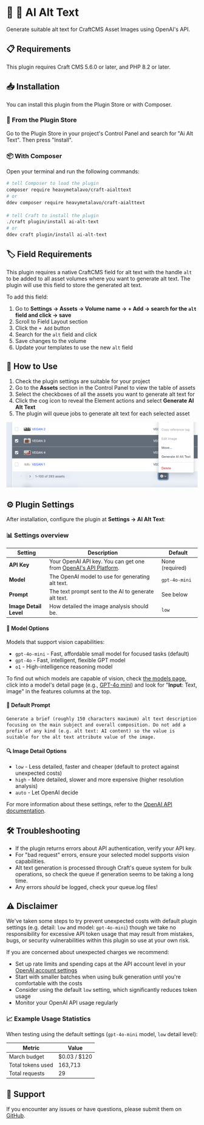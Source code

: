 # 🤖 💬 AI Alt Text

Generate suitable alt text for CraftCMS Asset Images using OpenAI's API.

## 📋 Requirements

This plugin requires Craft CMS 5.6.0 or later, and PHP 8.2 or later.

## 📥 Installation

You can install this plugin from the Plugin Store or with Composer.

### 🛒 From the Plugin Store

Go to the Plugin Store in your project's Control Panel and search for "Ai Alt Text". Then press "Install".

### 📦 With Composer

Open your terminal and run the following commands:

```bash
# tell Composer to load the plugin
composer require heavymetalavo/craft-aialttext
# or
ddev composer require heavymetalavo/craft-aialttext

# tell Craft to install the plugin
./craft plugin/install ai-alt-text
# or
ddev craft plugin/install ai-alt-text
```

## 🏷️ Field Requirements

This plugin requires a native CraftCMS field for alt text with the handle `alt` to be added to all asset volumes where you want to generate alt text. The plugin will use this field to store the generated alt text.

To add this field:
1. Go to **Settings → Assets → Volume name → + Add → search for the `alt` field and click → save**
2. Scroll to Field Layout section
3. Click the `+ Add` button
4. Search for the `alt` field and click 
5. Save changes to the volume
6. Update your templates to use the new `alt` field

## 🚀 How to Use

1. Check the plugin settings are suitable for your project
2. Go to the **Assets** section in the Control Panel to view the table of assets
3. Select the checkboxes of all the assets you want to generate alt text for
4. Click the cog icon to reveal the Element actions and select **Generate AI Alt Text**
5. The plugin will queue jobs to generate alt text for each selected asset

![CraftCMS asset library table with two assets selected and the 'Generate AI Alt Text' option visible in the dropdown.](src/generate-ai-alt-text-elements-action-example.png)

## ⚙️ Plugin Settings

After installation, configure the plugin at **Settings → AI Alt Text**:

### 📊 Settings overview

| Setting | Description | Default |
|---------|-------------|---------|
| **API Key** | Your OpenAI API key. You can get one from [OpenAI's API Platform](https://platform.openai.com/api-keys). | None (required) |
| **Model** | The OpenAI model to use for generating alt text. | `gpt-4o-mini` |
| **Prompt** | The text prompt sent to the AI to generate alt text. | See below |
| **Image Detail Level** | How detailed the image analysis should be. | `low` |

#### 🧠 Model Options
Models that support vision capabilities:
- `gpt-4o-mini` - Fast, affordable small model for focused tasks (default)
- `gpt-4o` - Fast, intelligent, flexible GPT model
- `o1` - High-intelligence reasoning model

To find out which models are capable of vision, check [the models page](https://platform.openai.com/docs/models), click into a model's detail page (e.g., [GPT-4o mini](https://platform.openai.com/docs/models/gpt-4o-mini)) and look for "**Input**: Text, image" in the features columns at the top.

#### 💬 Default Prompt
```
Generate a brief (roughly 150 characters maximum) alt text description focusing on the main subject and overall composition. Do not add a prefix of any kind (e.g. alt text: AI content) so the value is suitable for the alt text attribute value of the image.
```

#### 🔍 Image Detail Options
- `low` - Less detailed, faster and cheaper (default to protect against unexpected costs)
- `high` - More detailed, slower and more expensive (higher resolution analysis)
- `auto` - Let OpenAI decide

For more information about these settings, refer to the [OpenAI API documentation](https://platform.openai.com/docs/guides/images).

## 🛠️ Troubleshooting

- If the plugin returns errors about API authentication, verify your API key.
- For "bad request" errors, ensure your selected model supports vision capabilities.
- Alt text generation is processed through Craft's queue system for bulk operations, so check the queue if generation seems to be taking a long time.
- Any errors _should_ be logged, check your queue.log files!

## ⚠️ Disclaimer

We've taken some steps to try prevent unexpected costs with default plugin settings (e.g. detail: `low` and model: `gpt-4o-mini`) though we take no responsibility for excessive API token usage that may result from mistakes, bugs, or security vulnerabilities within this plugin so use at your own risk.

If you are concerned about unexpected charges we recommend:
- Set up rate limits and spending caps at the API account level in your [OpenAI account settings](https://platform.openai.com/account/billing/limits)
- Start with smaller batches when using bulk generation until you're comfortable with the costs
- Consider using the default `low` setting, which significantly reduces token usage
- Monitor your OpenAI API usage regularly

### 📈 Example Usage Statistics

When testing using the default settings (`gpt-4o-mini` model, `low` detail level):

| Metric | Value |
|--------|-------|
| March budget | $0.03 / $120 |
| Total tokens used | 163,713 |
| Total requests | 29 |

## 🙋 Support

If you encounter any issues or have questions, please submit them on [GitHub](https://github.com/heavymetalavo/craft-aialttext/issues).
